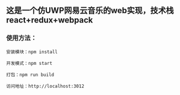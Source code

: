 ## 这是一个仿UWP网易云音乐的web实现，技术栈react+redux+webpack
### 使用方法：
    安装模块：npm install  
    
    开发模式：npm start  

    打包：npm run build
    
    访问地址：http://localhost:3012
    
